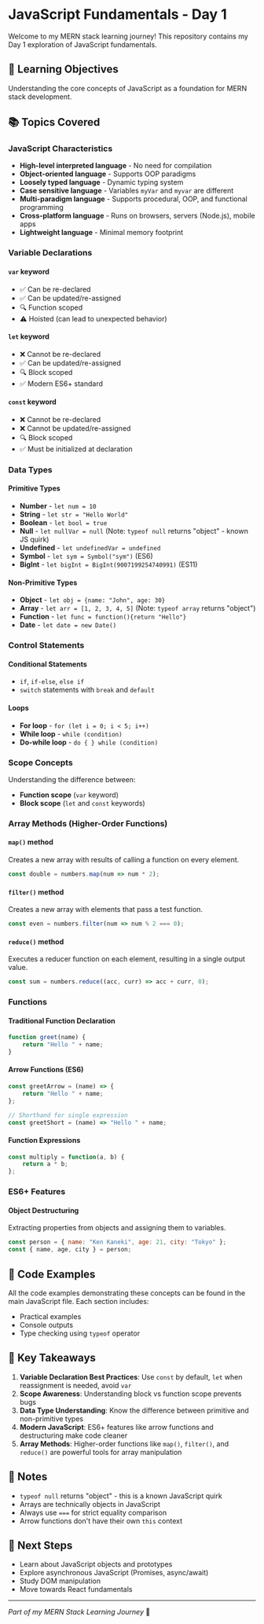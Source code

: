 # JavaScript Fundamentals - Day 1

Welcome to my MERN stack learning journey! This repository contains my Day 1 exploration of JavaScript fundamentals.

## 🎯 Learning Objectives

Understanding the core concepts of JavaScript as a foundation for MERN stack development.

## 📚 Topics Covered

### JavaScript Characteristics
- **High-level interpreted language** - No need for compilation
- **Object-oriented language** - Supports OOP paradigms
- **Loosely typed language** - Dynamic typing system
- **Case sensitive language** - Variables `myVar` and `myvar` are different
- **Multi-paradigm language** - Supports procedural, OOP, and functional programming
- **Cross-platform language** - Runs on browsers, servers (Node.js), mobile apps
- **Lightweight language** - Minimal memory footprint

### Variable Declarations

#### `var` keyword
- ✅ Can be re-declared
- ✅ Can be updated/re-assigned
- 🔍 Function scoped
- ⚠️ Hoisted (can lead to unexpected behavior)

#### `let` keyword
- ❌ Cannot be re-declared
- ✅ Can be updated/re-assigned
- 🔍 Block scoped
- ✅ Modern ES6+ standard

#### `const` keyword
- ❌ Cannot be re-declared
- ❌ Cannot be updated/re-assigned
- 🔍 Block scoped
- ✅ Must be initialized at declaration

### Data Types

#### Primitive Types
- **Number** - `let num = 10`
- **String** - `let str = "Hello World"`
- **Boolean** - `let bool = true`
- **Null** - `let nullVar = null` (Note: `typeof null` returns "object" - known JS quirk)
- **Undefined** - `let undefinedVar = undefined`
- **Symbol** - `let sym = Symbol("sym")` (ES6)
- **BigInt** - `let bigInt = BigInt(9007199254740991)` (ES11)

#### Non-Primitive Types
- **Object** - `let obj = {name: "John", age: 30}`
- **Array** - `let arr = [1, 2, 3, 4, 5]` (Note: `typeof array` returns "object")
- **Function** - `let func = function(){return "Hello"}`
- **Date** - `let date = new Date()`

### Control Statements

#### Conditional Statements
- `if`, `if-else`, `else if`
- `switch` statements with `break` and `default`

#### Loops
- **For loop** - `for (let i = 0; i < 5; i++)`
- **While loop** - `while (condition)`
- **Do-while loop** - `do { } while (condition)`

### Scope Concepts

Understanding the difference between:
- **Function scope** (`var` keyword)
- **Block scope** (`let` and `const` keywords)

### Array Methods (Higher-Order Functions)

#### `map()` method
Creates a new array with results of calling a function on every element.
```javascript
const double = numbers.map(num => num * 2);
```

#### `filter()` method
Creates a new array with elements that pass a test function.
```javascript
const even = numbers.filter(num => num % 2 === 0);
```

#### `reduce()` method
Executes a reducer function on each element, resulting in a single output value.
```javascript
const sum = numbers.reduce((acc, curr) => acc + curr, 0);
```

### Functions

#### Traditional Function Declaration
```javascript
function greet(name) {
    return "Hello " + name;
}
```

#### Arrow Functions (ES6)
```javascript
const greetArrow = (name) => {
    return "Hello " + name;
};

// Shorthand for single expression
const greetShort = (name) => "Hello " + name;
```

#### Function Expressions
```javascript
const multiply = function(a, b) {
    return a * b;
};
```

### ES6+ Features

#### Object Destructuring
Extracting properties from objects and assigning them to variables.
```javascript
const person = { name: "Ken Kaneki", age: 21, city: "Tokyo" };
const { name, age, city } = person;
```

## 🔧 Code Examples

All the code examples demonstrating these concepts can be found in the main JavaScript file. Each section includes:
- Practical examples
- Console outputs
- Type checking using `typeof` operator

## 🚀 Key Takeaways

1. **Variable Declaration Best Practices**: Use `const` by default, `let` when reassignment is needed, avoid `var`
2. **Scope Awareness**: Understanding block vs function scope prevents bugs
3. **Data Type Understanding**: Know the difference between primitive and non-primitive types
4. **Modern JavaScript**: ES6+ features like arrow functions and destructuring make code cleaner
5. **Array Methods**: Higher-order functions like `map()`, `filter()`, and `reduce()` are powerful tools for array manipulation

## 📝 Notes

- `typeof null` returns "object" - this is a known JavaScript quirk
- Arrays are technically objects in JavaScript
- Always use `===` for strict equality comparison
- Arrow functions don't have their own `this` context

## 🔗 Next Steps

- Learn about JavaScript objects and prototypes
- Explore asynchronous JavaScript (Promises, async/await)
- Study DOM manipulation
- Move towards React fundamentals

---

*Part of my MERN Stack Learning Journey* 🚀
